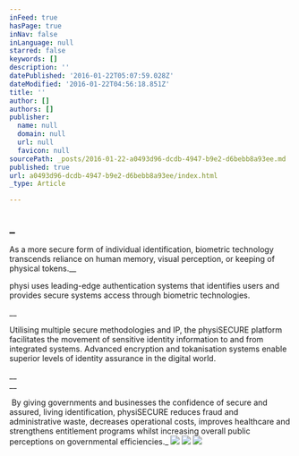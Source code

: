 ```yaml
---
inFeed: true
hasPage: true
inNav: false
inLanguage: null
starred: false
keywords: []
description: ''
datePublished: '2016-01-22T05:07:59.028Z'
dateModified: '2016-01-22T04:56:18.851Z'
title: ''
author: []
authors: []
publisher:
  name: null
  domain: null
  url: null
  favicon: null
sourcePath: _posts/2016-01-22-a0493d96-dcdb-4947-b9e2-d6bebb8a93ee.md
published: true
url: a0493d96-dcdb-4947-b9e2-d6bebb8a93ee/index.html
_type: Article

---
```

## _

As a more secure form of individual identification, biometric technology transcends reliance ​on ​human memory, visual perception, or keeping of physical tokens.__

physi uses leading-edge authentication systems that identifies users and provides secure systems access through biometric technologies.

__

Utilising multiple secure methodologies and IP, the physiSECURE platform facilitates the movement of sensitive identity information to and from integrated systems. Advanced encryption and tokanisation systems enable superior levels of identity assurance in the digital world. 

__  
__

​   By giving governments and businesses the confidence of secure and assured, living identification, physiSECURE reduces fraud and administrative waste, decreases operational costs, improves healthcare and strengthens entitlement programs whilst increasing overall public perceptions on governmental efficiencies._
![](https://the-grid-user-content.s3-us-west-2.amazonaws.com/d77d801f-8774-4624-9e7d-eb1b2188d3e8.jpg)
![](https://the-grid-user-content.s3-us-west-2.amazonaws.com/4bc4de47-46b7-4b59-9c57-acab8d1a9942.jpg)
![](https://the-grid-user-content.s3-us-west-2.amazonaws.com/39920210-a635-431c-a2e4-d3ad2f14d3c0.jpg)